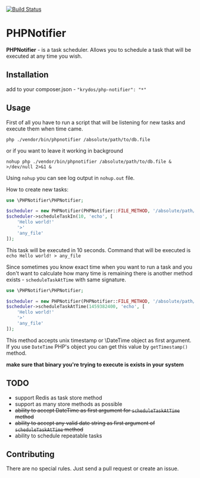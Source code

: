 [![Build Status](https://travis-ci.org/KryDos/PHPNotifier.svg?branch=master)](https://travis-ci.org/KryDos/PHPNotifier)

PHPNotifier
===========

**PHPNotifier** - is a task scheduler. Allows you to schedule a task that will be executed at any time you wish. 

Installation
------------
add to your composer.json - `"krydos/php-notifier": "*"`
 
Usage
-----
First of all you have to run a script that will be listening for new tasks and execute them when time came.

`php ./vendor/bin/phpnotifier /absolute/path/to/db.file`

or if you want to leave it working in background

`nohup php ./vendor/bin/phpnotifier /absolute/path/to/db.file & >/dev/null 2>&1 &`

Using `nohup` you can see log output in `nohup.out` file. 

How to create new tasks:

```php
use \PHPNotifier\PHPNotifier;

$scheduler = new PHPNotifier(PHPNotifier::FILE_METHOD, '/absolute/path/to/db.file');
$scheduler->scheduleTaskIn(10, 'echo', [
    'Hello world!'
    '>'
    'any_file'
]);  
```

This task will be executed in 10 seconds. Command that will be executed is `echo Hello world! > any_file`

Since sometimes you know exact time when you want to run a task and you don't want to calculate how many time is remaining
there is another method exists - `scheduleTaskAtTime` with same signature.

```php
use \PHPNotifier\PHPNotifier;

$scheduler = new PHPNotifier(PHPNotifier::FILE_METHOD, '/absolute/path/to/db.file');
$scheduler->scheduleTaskAtTime(1459382400, 'echo', [
    'Hello world!'
    '>'
    'any_file'
]);  
```

This method accepts unix timestamp or \DateTime object as first argument. If you use `DateTime` PHP's object you can get this value by `getTimestamp()` method.

**make sure that binary you're trying to execute is exists in your system**
 
TODO
------
 
* support Redis as task store method
* support as many store methods as possible
* ~~ability to accept DateTime as first argument for `scheduleTaskAtTime` method~~
* ~~ability to accept any valid date string as first argument of `scheduleTaskAtTime` method~~
* ability to schedule repeatable tasks
 
 
Contributing
------------
There are no special rules. Just send a pull request or create an issue. 
 
 